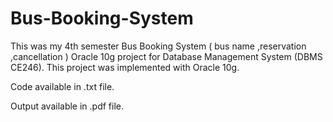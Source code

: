 # Bus-Booking-System

This was my 4th semester Bus Booking System ( bus name ,reservation ,cancellation ) Oracle 10g project for Database Management System (DBMS CE246). 
This project was implemented with Oracle 10g.

Code available in .txt file.

Output available in .pdf file.
